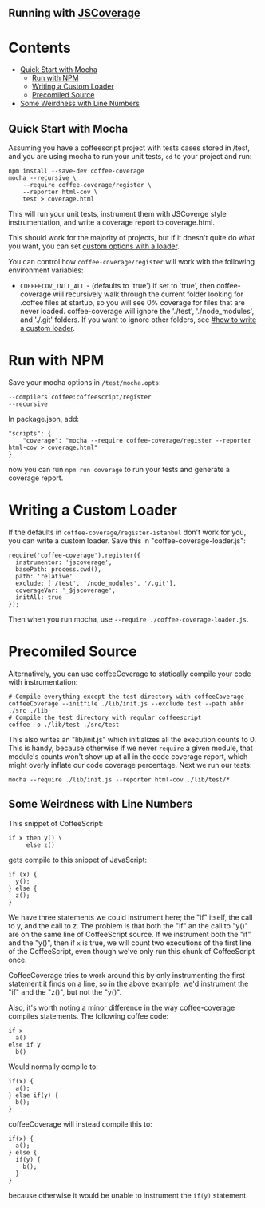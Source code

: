 Running with [JSCoverage](http://siliconforks.com/jscoverage/)
---------------------------------------------------------------

Contents
========

* [Quick Start with Mocha](#quick-start-with-mocha)
  * [Run with NPM](#run-with-npm)
  * [Writing a Custom Loader](#writing-a-custom-loader)
  * [Precomiled Source](#precompiled-source)
* [Some Weirdness with Line Numbers](#some-weirdness-with-line-numbers)

Quick Start with Mocha
----------------------

Assuming you have a coffeescript project with tests cases stored in /test, and you are using
mocha to run your unit tests, `cd` to your project and run:

    npm install --save-dev coffee-coverage
    mocha --recursive \
        --require coffee-coverage/register \
        --reporter html-cov \
        test > coverage.html

This will run your unit tests, instrument them with JSCoverge style instrumentation, and write
a coverage report to coverage.html.

This should work for the majority of projects, but if it doesn't quite do what you want, you can
set [custom options with a loader](#writing-a-custom-loader).

You can control how `coffee-coverage/register` will work with the following environment variables:

* `COFFEECOV_INIT_ALL` - (defaults to 'true') if set to 'true', then coffee-coverage will
  recursively walk through the current folder looking for .coffee files at startup, so you will see
  0% coverage for files that are never loaded.  coffee-coverage will ignore the './test',
  './node_modules', and './.git' folders.  If you want to ignore other folders, see
  [#how to write a custom loader](#writing-a-custom-loader).

Run with NPM
============

Save your mocha options in `/test/mocha.opts`:

    --compilers coffee:coffeescript/register
    --recursive

In package.json, add:

    "scripts": {
        "coverage": "mocha --require coffee-coverage/register --reporter html-cov > coverage.html"
    }

now you can run `npm run coverage` to run your tests and generate a coverage report.

Writing a Custom Loader
=======================

If the defaults in `coffee-coverage/register-istanbul` don't work for you, you can write a custom
loader.  Save this in "coffee-coverage-loader.js":

    require('coffee-coverage').register({
      instrumentor: 'jscoverage',
      basePath: process.cwd(),
      path: 'relative'
      exclude: ['/test', '/node_modules', '/.git'],
      coverageVar: '_$jscoverage',
      initAll: true
    });

Then when you run mocha, use `--require ./coffee-coverage-loader.js`.

Precomiled Source
=================

Alternatively, you can use coffeeCoverage to statically compile your code with instrumentation:

    # Compile everything except the test directory with coffeeCoverage
    coffeeCoverage --initfile ./lib/init.js --exclude test --path abbr ./src ./lib
    # Compile the test directory with regular coffeescript
    coffee -o ./lib/test ./src/test

This also writes an "lib/init.js" which initializes all the execution counts to 0.  This is handy,
because otherwise if we never `require` a given module, that module's counts won't show up at all
in the code coverage report, which might overly inflate our code coverage percentage.  Next we run
our tests:

    mocha --require ./lib/init.js --reporter html-cov ./lib/test/*

Some Weirdness with Line Numbers
--------------------------------

This snippet of CoffeeScript:

    if x then y() \
         else z()

gets compile to this snippet of JavaScript:

    if (x) {
      y();
    } else {
      z();
    }

We have three statements we could instrument here; the "if" itself, the call to y, and the call to z.
The problem is that both the "if" an the call to "y()" are on the same line of CoffeeScript source.
If we instrument both the "if" and the "y()", then if `x` is true, we will count two executions of the
first line of the CoffeeScript, even though we've only run this chunk of CoffeeScript once.

CoffeeCoverage tries to work around this by only instrumenting the first statement it finds on a
line, so in the above example, we'd instrument the "if" and the "z()", but not the "y()".

Also, it's worth noting a minor difference in the way coffee-coverage compiles statements.  The
following coffee code:

    if x
      a()
    else if y
      b()

Would normally compile to:

    if(x) {
      a();
    } else if(y) {
      b();
    }

coffeeCoverage will instead compile this to:

    if(x) {
      a();
    } else {
      if(y) {
        b();
      }
    }

because otherwise it would be unable to instrument the `if(y)` statement.
